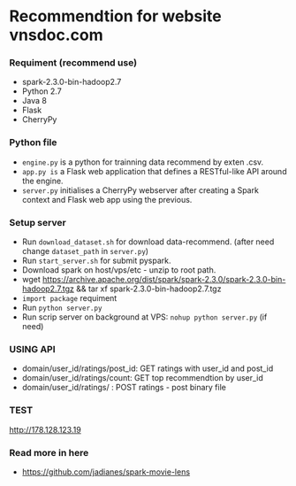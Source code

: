
# Recommendtion for website vnsdoc.com

### Requiment (recommend use)
- spark-2.3.0-bin-hadoop2.7
- Python 2.7
- Java 8
- Flask
- CherryPy

### Python file
- `engine.py` is a python for trainning data recommend by exten .csv.
- `app.py is` a Flask web application that defines a RESTful-like API around the engine.
- `server.py` initialises a CherryPy webserver after creating a Spark context and Flask web app using the previous.

### Setup server
- Run `download_dataset.sh` for download data-recommend. (after need change `dataset_path` in `server.py`)
- Run `start_server.sh` for submit pyspark.
- Download spark on host/vps/etc - unzip to root path.
- wget https://archive.apache.org/dist/spark/spark-2.3.0/spark-2.3.0-bin-hadoop2.7.tgz && tar xf spark-2.3.0-bin-hadoop2.7.tgz
- `import package` requiment
- Run `python server.py`
- Run scrip server on background at VPS: `nohup python server.py` (if need)

### USING API
- domain/user_id/ratings/post_id: GET ratings with user_id and post_id
- domain/user_id/ratings/count: GET top recommendtion by user_id
- domain/user_id/ratings/ : POST ratings - post binary file

### TEST 
http://178.128.123.19

### Read more in here 
- https://github.com/jadianes/spark-movie-lens

